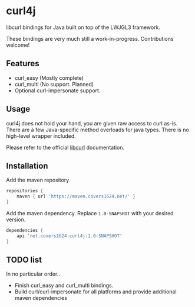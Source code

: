 # curl4j

libcurl bindings for Java built on top of the LWJGL3 framework.

These bindings are very much still a work-in-progress. Contributions welcome!

## Features

- curl_easy (Mostly complete)
- curl_multi (No support. Planned)
- Optional curl-impersonate support.

## Usage

curl4j does not hold your hand, you are given raw access to curl as-is. There are
a few Java-specific method overloads for java types. There is no high-level wrapper
included.

Please refer to the official [libcurl](https://curl.se/libcurl/c/) documentation.


## Installation

Add the maven repository
```groovy
repositories {
    maven { url 'https://maven.covers1624.net/' }
}
```

Add the maven dependency. Replace `1.0-SNAPSHOT` with your desired version.
```groovy
dependencies {
    api 'net.covers1624:curl4j:1.0-SNAPSHOT'
}
```

## TODO list

In no particular order..

- Finish curl_easy and curl_multi bindings.
- Build curl/curl-impersonate for all platforms and provide additional maven dependencies

